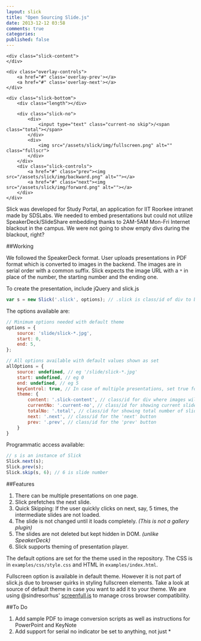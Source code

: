 ```yaml
---
layout: slick
title: "Open Sourcing Slide.js"
date: 2013-12-12 03:58
comments: true
categories: 
published: false
---
```

<link rel="stylesheet" href="css/style.css">
<script src="js/jquery-1.7.2.min.js"></script>
<script src="../src/screenfull.js"></script>
<script src="../src/slick.js"></script>

<div class="slick">

	<div class="slick-content">
	</div>
	
	<div class="overlay-controls">
		<a href="#" class='overlay-prev'></a>
		<a href="#" class='overlay-next'></a>
	</div>
	
	<div class="slick-bottom">
		<div class="length"></div>

		<div class="slick-no">
			<div>
				<input type="text" class="current-no skip">/<span class="total"></span>
			</div>
			<div>
				<img src="/assets/slick/img/fullscreen.png" alt="" class="fullscr">
			</div>
		</div>
		<div class="slick-controls">
			<a href="#" class="prev"><img src="/assets/slick/img/backward.png" alt=""></a>
			<a href="#" class="next"><img src="/assets/slick/img/forward.png" alt=""></a>
		</div>
	</div>
</div>

<script>
	config = {
		source: 'slide/slick-*.jpg',
		start: 0,
		end: 5,
	};

	slick = new Slick('.slick', config);

	$('.overlay-next').click(function(){
		Slick.next(slick);
	})
	$('.overlay-prev').click(function(){
		Slick.prev(slick);
	})
	
	$('.fullscr').click(function () {
		if (screenfull.enabled) {
			screenfull.toggle($('.slick')[0]);
			if(!$('.slick.fullscreen').exists()){
				// Needed because of a Chrome quirk. 
				setTimeout(function(){
					$('.slick').addClass('fullscreen');
					$('.slick .slick-bottom').width($('.slick-content img.current').width()).css('margin', 'auto');
				}, 100);
			}
		}
	});
	screenfull.onchange = function(){
		if(!screenfull.isFullscreen){
			$('.slick .slick-bottom').width('inherit').css('margin', 'auto');
			$('.slick').removeClass('fullscreen');
		};		
	}
</script>


Slick was developed for Study Portal, an application for IIT Roorkee intranet made by SDSLabs. We needed to embed presentations but could not utilize SpeakerDeck/SlideShare embedding thanks to 2AM-5AM Mon-Fri Internet blackout in the campus. We were not going to show empty divs during the blackout, right?

##Working

We followed the SpeakerDeck format. User uploads presentations in PDF format which is converted to images in the backend. The images are in serial order with a common suffix. Slick expects the image URL with a `*` in place of the number, the starting number and the ending one.

To create the presentation, include jQuery and slick.js

```javascript
var s = new Slick('.slick', options); // .slick is class/id of div to be used as container for Slick.
```

The options available are:

```javascript
// Minimum options needed with default theme
options = {
	source: 'slide/slick-*.jpg',
	start: 0,
	end: 5,
};

// All options available with default values shown as set
allOptions = {
	source: undefined, // eg '/slide/slick-*.jpg'
	start: undefined, // eg 0
	end: undefined, // eg 5
	keyControl: true, // In case of multiple presentations, set true for keyboard control on this one
	theme: {
	    content: '.slick-content', // class/id for div where images will be loaded
	    currentNo: '.current-no', // class/id for showing current slide no
	    totalNo: '.total', // class/id for showing total number of slides
	    next: '.next', // class/id for the 'next' button
	    prev: '.prev', // class/id for the 'prev' button
	}
}
```

Programmatic access available:

```javascript	
// s is an instance of Slick
Slick.next(s);
Slick.prev(s);
Slick.skip(s, 6); // 6 is slide number
```

##Features

1. There can be multiple presentations on one page.
2. Slick prefetches the next slide.
3. Quick Skipping: If the user quickly clicks on next, say, 5 times, the intermediate slides are not loaded.
4. The slide is not changed until it loads completely. _(This is not a gallery plugin)_
5. The slides are not deleted but kept hidden in DOM. _(unlike SpeakerDeck)_
6. Slick supports theming of presentation player.

The default options are set for the theme used in the repository. The CSS is in `examples/css/style.css` and HTML in `examples/index.html`.

Fullscreen option is available in default theme. However it is not part of slick.js due to browser quirks in styling fullscreen elements. Take a look at source of default theme in case you want to add it to your theme. We are using @sindresorhus' [screenfull.js](https://github.com/sindresorhus/screenfull.js) to manage cross browser compatibility. 

##To Do

1. Add sample PDF to image conversion scripts as well as instructions for PowerPoint and KeyNote
2. Add support for serial no indicator be set to anything, not just *